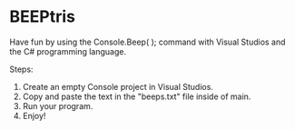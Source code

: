 # BEEPtris
Have fun by using the Console.Beep( ); command with Visual Studios and the C# programming language.


Steps:

1. Create an empty Console project in Visual Studios. 
2. Copy and paste the text in the "beeps.txt" file inside of main.
3. Run your program.
4. Enjoy!
